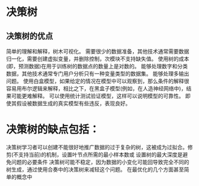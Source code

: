 # 决策树
## 决策树的优点
简单的理解和解释，树木可视化。
需要很少的数据准备，其他技术通常需要数据归一化，需要创建虚拟变量，并删除控制，次模块不支持缺失值。
使用树的成本(即，预测数据)在用于训练树的数据点的数量上是对数的。
能够处理数字和分类数据，其他技术通常专门用户分析只有一种变量类型的数据集。
能够处理多输出问题。
使用白盒模型，如果给定的情况在模型中可以观察到，那么条件的解释很容易用布尔逻辑来解释，相比之下，在黑盒子模型(例如，在人造神经网络中)，结果可能更难解释。
可以使用统计测试验证模型，这样可以说明模型的可靠性。
即使其假设被数据生成的真实模型有些违反，表现良好。

# 决策树的缺点包括：
决策树学习者可以创建不能很好地推广数据的过于复杂的树，这被成为过拟合。修剪(不支持当前)的机制，设置叶节点所需的最小样本数或
设置树的最大深度是避免问题的必要条件
决策树可能不稳定，因为数据的小变化可能回导致完全不同的树生成，通过使用合奏中的决策树来减轻这个问题。
在最优化的几个方面甚至简单的概念中